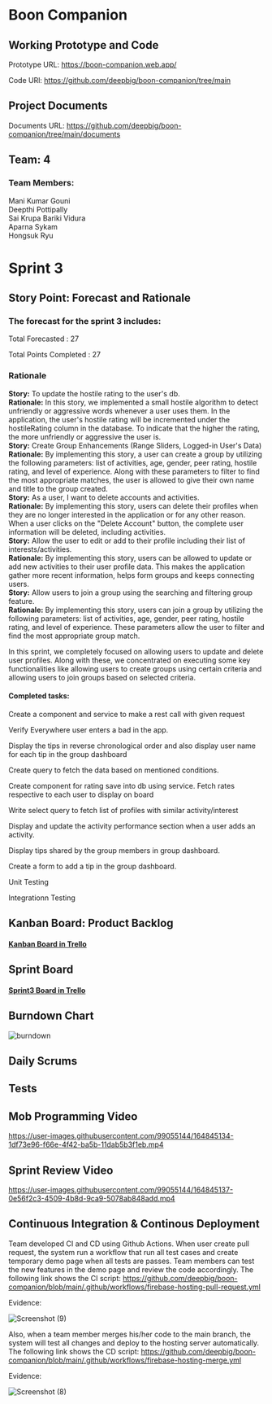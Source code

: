 # Boon Companion

## Working Prototype and Code

Prototype URL: https://boon-companion.web.app/

Code URl: https://github.com/deepbig/boon-companion/tree/main

## Project Documents

Documents URL: https://github.com/deepbig/boon-companion/tree/main/documents

## Team: 4

### Team Members:

Mani Kumar Gouni<br/>
Deepthi Pottipally<br/>
Sai Krupa Bariki Vidura<br/>
Aparna Sykam<br/>
Hongsuk Ryu<br/>

# Sprint 3

## Story Point: Forecast and Rationale

### The forecast for the sprint 3 includes:

Total Forecasted : 27

Total Points Completed : 27

### Rationale
**Story:** To update the hostile rating to the user's db.<br/>
**Rationale:** In this story, we implemented a small hostile algorithm to detect unfriendly or aggressive words whenever a user uses them. In the application, the user's hostile rating will be incremented under the hostileRating column in the database. To indicate that the higher the rating, the more unfriendly or aggressive the user is.<br/>
**Story:** Create Group Enhancements (Range Sliders, Logged-in User's Data)<br/>
**Rationale:** By implementing this story, a user can create a group by utilizing the following parameters: list of activities, age, gender, peer rating, hostile rating, and level of experience. Along with these parameters to filter to find the most appropriate matches, the user is allowed to give their own name and title to the group created.<br/>
**Story:** As a user, I want to delete accounts and activities.<br/>
**Rationale:** By implementing this story, users can delete their profiles when they are no longer interested in the application or for any other reason. When a user clicks on the "Delete Account" button, the complete user information will be deleted, including activities.<br/>
**Story:** Allow the user to edit or add to their profile including their list of interests/activities.<br/>
**Rationale:** By implementing this story, users can be allowed to update or add new activities to their user profile data. This makes the application gather more recent information, helps form groups and keeps connecting users.<br/>
**Story:** Allow users to join a group using the searching and filtering group feature.<br/>
**Rationale:** By implementing this story, users can join a group by utilizing the following parameters: list of activities, age, gender, peer rating, hostile rating, and level of experience. These parameters allow the user to filter and find the most appropriate group match.<br/>

In this sprint, we completely focused on allowing users to update and delete user profiles. Along with these, we concentrated on executing some key functionalities like allowing users to create groups using certain criteria and allowing users to join groups based on selected criteria.
 



#### Completed tasks: 

Create a component and service to make a rest call with given request

Verify Everywhere user enters a bad in the app.

Display the tips in reverse chronological order and also display user name for each tip in the group dashboard

Create query to fetch the data based on mentioned conditions.

Create component for rating save into db using service. Fetch rates respective to each user to display on board

Write select query to fetch list of profiles with similar activity/interest

Display and update the activity performance section when a user adds an activity.

Display tips shared by the group members in group dashboard.

Create a form to add a tip in the group dashboard.

Unit Testing

Integrationn Testing

## Kanban Board: Product Backlog

#### [Kanban Board in Trello](https://trello.com/b/y7M64Ako/kanban-template)

## Sprint Board

#### [Sprint3 Board in Trello](https://trello.com/b/x1RlD6q8/sprint-3-programming-project)

## Burndown Chart

![burndown](https://user-images.githubusercontent.com/99055144/164597805-2b87fa39-60ca-4c2b-9d97-b8191c29260f.png)


## Daily Scrums


## Tests


## Mob Programming Video



https://user-images.githubusercontent.com/99055144/164845134-1df73e96-f66e-4f42-ba5b-11dab5b3f1eb.mp4



## Sprint Review Video



https://user-images.githubusercontent.com/99055144/164845137-0e56f2c3-4509-4b8d-9ca9-5078ab848add.mp4



## Continuous Integration & Continous Deployment
Team developed CI and CD using Github Actions. When user create pull request, the system run a workflow that run all test cases and create temporary demo page when all tests are passes. Team members can test the new features in the demo page and review the code accordingly. The following link shows the CI script:
https://github.com/deepbig/boon-companion/blob/main/.github/workflows/firebase-hosting-pull-request.yml

Evidence:

![Screenshot (9)](https://user-images.githubusercontent.com/99055144/164845467-4d584650-a758-47a3-aee8-2102f641db7f.png)



Also, when a team member merges his/her code to the main branch, the system will test all changes and deploy to the hosting server automatically. The following link shows the CD script:
https://github.com/deepbig/boon-companion/blob/main/.github/workflows/firebase-hosting-merge.yml

Evidence:

![Screenshot (8)](https://user-images.githubusercontent.com/99055144/164845424-ae06e09c-a941-48d3-a93c-d3bfdc0f6c87.png)
